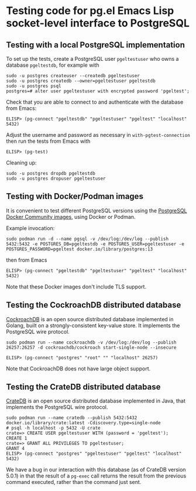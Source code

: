 # Testing code for pg.el Emacs Lisp socket-level interface to PostgreSQL


## Testing with a local PostgreSQL implementation

To set up the tests, create a PostgreSQL user `pgeltestuser` who owns a database
`pgeltestdb`, for example with

    sudo -u postgres createuser --createdb pgeltestuser
    sudo -u postgres createdb --owner=pgeltestuser pgeltestdb
    sudo -u postgres psql
    postgres=# alter user pgeltestuser with encrypted password 'pgeltest';

Check that you are able to connect to and authenticate with the database from Emacs:

    ELISP> (pg-connect "pgeltestdb" "pgeltestuser" "pgeltest" "localhost" 5432)

Adjust the username and password as necessary in `with-pgtest-connection` then run the tests from
Emacs with

    ELISP> (pg-test)

Cleaning up:

    sudo -u postgres dropdb pgeltestdb
    sudo -u postgres dropuser pgeltestuser



## Testing with Docker/Podman images

It is convenient to test different PostgreSQL versions using the [PostgreSQL Docker Community
images](https://hub.docker.com/_/postgres/), using Docker or Podman. 

Example invocation: 

    sudo podman run -d --name pgsql -v /dev/log:/dev/log --publish 5432:5432 -e POSTGRES_DB=pgeltestdb -e POSTGRES_USER=pgeltestuser -e POSTGRES_PASSWORD=pgeltest docker.io/library/postgres:13

then from Emacs

    ELISP> (pg-connect "pgeltestdb" "pgeltestuser" "pgeltest" "localhost" 5432)

Note that these Docker images don't include TLS support.



## Testing the CockroachDB distributed database

[CockroachDB](https://github.com/cockroachdb/cockroach) is an open source distributed database
implemented in Golang, built on a strongly-consistent key-value store. It implements the PostgreSQL
wire protocol.

    sudo podman run --name cockroachdb -v /dev/log:/dev/log --publish 26257:26257 -d cockroachdb/cockroach start-single-node --insecure 
 
    ELISP> (pg-connect "postgres" "root" "" "localhost" 26257)

Note that CockroachDB does not have large object support. 



## Testing the CrateDB distributed database

[CrateDB](https://crate.io/) is an open source distributed database implemented in Java, that
implements the PostgreSQL wire protocol.

    sudo podman run --name cratedb --publish 5432:5432 docker.io/library/crate:latest -Cdiscovery.type=single-node
    # psql -h localhost -p 5432 -U crate
    crate=> CREATE USER pgeltestuser WITH (password = 'pgeltest');
    CREATE 1
    crate=> GRANT ALL PRIVILEGES TO pgeltestuser;
    GRANT 4
    ELISP> (pg-connect "postgres" "pgeltestuser" "pgeltest" "localhost" 5432)


We have a bug in our interaction with this database (as of CrateDB version 5.0.1) in that the result
of a `pg-exec` call returns the result from the previous command executed, rather than the command
just sent.



